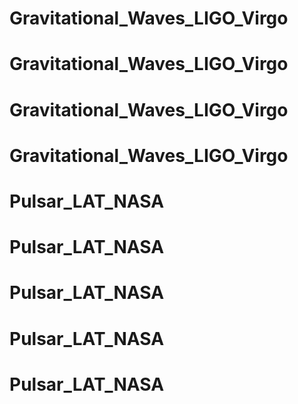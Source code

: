 # Gravitational_Waves_LIGO_Virgo
# Gravitational_Waves_LIGO_Virgo
# Gravitational_Waves_LIGO_Virgo
# Gravitational_Waves_LIGO_Virgo
# Pulsar_LAT_NASA
# Pulsar_LAT_NASA
# Pulsar_LAT_NASA
# Pulsar_LAT_NASA
# Pulsar_LAT_NASA
